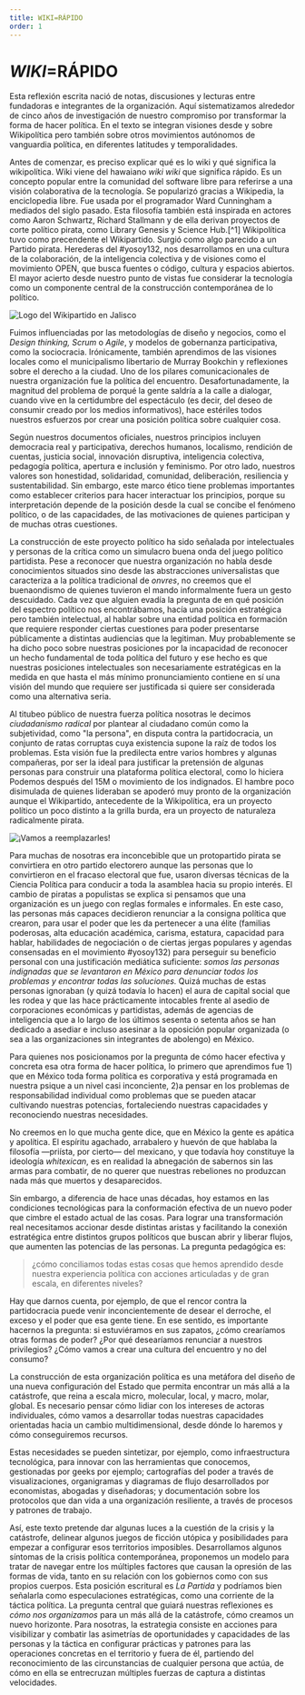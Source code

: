 ```yaml
---
title: WIKI=RÁPIDO
order: 1
---
```


# _WIKI_=RÁPIDO

Esta reflexión escrita nació de notas, discusiones y lecturas entre fundadoras e integrantes de la organización. Aquí sistematizamos alrededor de cinco años de investigación de nuestro compromiso por transformar la forma de hacer política. En el texto se integran visiones desde y sobre Wikipolítica pero también sobre otros movimientos autónomos de vanguardia política, en diferentes latitudes y temporalidades.

Antes de comenzar, es preciso explicar qué es lo wiki y qué significa la wikipolítica. Wiki viene del hawaiano _wiki wiki_ que significa rápido. Es un concepto popular entre la comunidad del software libre para referirse a una visión colaborativa de la tecnología. Se popularizó gracias a Wikipedia, la enciclopedia libre. Fue usada por el programador Ward Cunningham a mediados del siglo pasado. Esta filosofía también está inspirada en actores como Aaron Schwartz, Richard Stallmann y de ella derivan proyectos de corte político pirata, como Library Genesis y Science Hub.[^1] Wikipolítica tuvo como precendente el Wikipartido. Surgió como algo parecido a un Partido pirata. Herederas del #yosoy132, nos desarrollamos en una cultura de la colaboración, de la inteligencia colectiva y de visiones como el movimiento OPEN, que busca fuentes o código, cultura y espacios abiertos. El mayor acierto desde nuestro punto de vistas fue considerar la tecnología como un componente central de la construcción contemporánea de lo político.

![Logo del Wikipartido en Jalisco](../images/wikipartido.png)

Fuimos influenciadas por las metodologías de diseño y negocios, como el _Design thinking, Scrum_ o _Agile_, y modelos de gobernanza participativa, como la sociocracia. Irónicamente, también aprendimos de las visiones locales como el municipalismo libertario de Murray Bookchin y reflexiones sobre el derecho a la ciudad. Uno de los pilares comunicacionales de nuestra organización fue la política del encuentro. Desafortunadamente, la magnitud del problema de porqué la gente saldría a la calle a dialogar, cuando vive en la certidumbre del espectáculo (es decir, del deseo de consumir creado por los medios informativos), hace estériles todos nuestros esfuerzos por crear una posición política sobre cualquier cosa.

Según nuestros documentos oficiales, nuestros principios incluyen democracia real y participativa, derechos humanos, localismo, rendición de cuentas, justicia social, innovación disruptiva, inteligencia colectiva, pedagogía política, apertura e inclusión y feminismo. Por otro lado, nuestros valores son honestidad, solidaridad, comunidad, deliberación, resiliencia y sustentabilidad. Sin embargo, este marco ético tiene problemas importantes como establecer criterios para hacer interactuar los principios, porque su interpretación depende de la posición desde la cual se concibe el fenómeno político, o de las capacidades, de las motivaciones de quienes participan y de muchas otras cuestiones.

La construcción de este proyecto político ha sido señalada por intelectuales y personas de la crítica como un simulacro buena onda del juego político partidista. Pese a reconocer que nuestra organización no habla desde conocimientos situados sino desde las abstracciones universalistas que caracteriza a la política tradicional de _onvres_, no creemos que el buenaondismo de quienes tuvieron el mando informalmente fuera un gesto descuidado. Cada vez que alguien evadía la pregunta de en qué posición del espectro político nos encontrábamos, hacía una posición estratégica pero también intelectual, al hablar sobre una entidad política en formación que requiere responder ciertas cuestiones para poder presentarse públicamente a distintas audiencias que la legitiman. Muy probablemente se ha dicho poco sobre nuestras posiciones por la incapacidad de reconocer un hecho fundamental de toda política del futuro y ese hecho es que nuestras posiciones intelectuales son necesariamente estratégicas en la medida en que hasta el más mínimo pronunciamiento contiene en sí una visión del mundo que requiere ser justificada si quiere ser considerada como una alternativa seria.

Al titubeo público de nuestra fuerza política nosotras le decimos _ciudadanismo radical_ por plantear al ciudadano común como la subjetividad, como "la persona", en disputa contra la partidocracia, un conjunto de ratas corruptas cuya existencia supone la raíz de todos los problemas. Esta visión fue la predilecta entre varios hombres y algunas compañeras, por ser la ideal para justificar la pretensión de algunas personas para construir una plataforma política electoral, como lo hiciera Podemos después del 15M o movimiento de los indignados. El hambre poco disimulada de quienes lideraban se apoderó muy pronto de la organización aunque el Wikipartido, antecedente de la Wikipolítica, era un proyecto político un poco distinto a la grilla burda, era un proyecto de naturaleza radicalmente pirata.

![¡Vamos a reemplazarles!](../images/reemplazarles.jpg)

Para muchas de nosotras era inconcebible que un protopartido pirata se convirtiera en otro partido electorero aunque las personas que lo convirtieron en el fracaso electoral que fue, usaron diversas técnicas de la Ciencia Política para conducir a toda la asamblea hacia su propio interés. El cambio de piratas a populistas se explica si pensamos que una organización es un juego con reglas formales e informales. En este caso, las personas más capaces decidieron renunciar a la consigna política que crearon, para usar el poder que les da pertenecer a una élite (familias poderosas, alta educación académica, carisma, estatura, capacidad para hablar, habilidades de negociación o de ciertas jergas populares y agendas consensadas en el movimiento #yosoy132) para perseguir su beneficio personal con una justificación mediática suficiente: _somos las personas indignadas que se levantaron en México para denunciar todos los problemas y encontrar todas las soluciones._ Quizá muchas de estas personas ignoraban (y quizá todavía lo hacen) el aura de capital social que les rodea y que las hace prácticamente intocables frente al asedio de corporaciones económicas y partidistas, además de agencias de inteligencia que a lo largo de los últimos sesenta o setenta años se han dedicado a asediar e incluso asesinar a la oposición popular organizada (o sea a las organizaciones sin integrantes de abolengo) en México.

Para quienes nos posicionamos por la pregunta de cómo hacer efectiva y concreta esa otra forma de hacer política, lo primero que aprendimos fue 1) que en México toda forma política es corporativa y está programada en nuestra psique a un nivel casi inconciente, 2)a pensar en los problemas de responsabilidad individual como problemas que se pueden atacar cultivando nuestras potencias, fortaleciendo nuestras capacidades y reconociendo nuestras necesidades.

No creemos en lo que mucha gente dice, que en México la gente es apática y apolítica. El espíritu agachado, arrabalero y huevón de que hablaba la filosofía —priísta, por cierto— del mexicano, y que todavía hoy constituye la ideología _whitexican_, es en realidad la abnegación de sabernos sin las armas para combatir, de no querer que nuestras rebeliones no produzcan nada más que muertos y desaparecidos.

Sin embargo, a diferencia de hace unas décadas, hoy estamos en las condiciones tecnológicas para la conformación efectiva de un nuevo poder que cimbre el estado actual de las cosas. Para lograr una transformación real necesitamos accionar desde distintas aristas y facilitando la conexión estratégica entre distintos grupos políticos que buscan abrir y liberar flujos, que aumenten las potencias de las personas. La pregunta pedagógica es:

> ¿cómo conciliamos todas estas cosas que hemos aprendido desde nuestra experiencia política con acciones articuladas y de gran escala, en diferentes niveles?

Hay que darnos cuenta, por ejemplo, de que el rencor contra la partidocracia puede venir inconcientemente de desear el derroche, el exceso y el poder que esa gente tiene. En ese sentido, es importante hacernos la pregunta: si estuviéramos en sus zapatos, ¿cómo crearíamos otras formas de poder? ¿Por qué desearíamos renunciar a nuestros privilegios? ¿Cómo vamos a crear una cultura del encuentro y no del consumo?

La construcción de esta organización política es una metáfora del diseño de una nueva configuración del Estado que permita encontrar un más allá a la catástrofe, que reina a escala micro, molecular, local, y macro, molar, global. Es necesario pensar cómo lidiar con los intereses de actoras individuales, cómo vamos a desarrollar todas nuestras capacidades orientadas hacia un cambio multidimensional, desde dónde lo haremos y cómo conseguiremos recursos.

Estas necesidades se pueden sintetizar, por ejemplo, como infraestructura tecnológica, para innovar con las herramientas que conocemos, gestionadas por geeks por ejemplo; cartografías del poder a través de visualizaciones, organigramas y diagramas de flujo desarrollados por economistas, abogadas y diseñadoras; y documentación sobre los protocolos que dan vida a una organización resiliente, a través de procesos y patrones de trabajo.

Así, este texto pretende dar algunas luces a la cuestión de la crisis y la catástrofe, delinear algunos juegos de ficción utópica y posibilidades para empezar a configurar esos territorios imposibles. Desarrollamos algunos síntomas de la crisis política contemporánea, proponemos un modelo para tratar de navegar entre los múltiples factores que causan la opresión de las formas de vida, tanto en su relación con los gobiernos como con sus propios cuerpos. Esta posición escritural es _La Partida_ y podríamos bien señalarla como especulaciones estratégicas, como una corriente de la táctica política. La pregunta central que guiará nuestras reflexiones es _cómo nos organizamos_ para un más allá de la catástrofe, cómo creamos un nuevo horizonte. Para nosotras, la estrategia consiste en acciones para visibilizar y combatir las asimetrías de oportunidades y capacidades de las personas y la táctica en configurar prácticas y patrones para las operaciones concretas en el territorio y fuera de él, partiendo del reconocimiento de las circunstancias de cualquier persona que actúa, de cómo en ella se entrecruzan múltiples fuerzas de captura a distintas velocidades.
